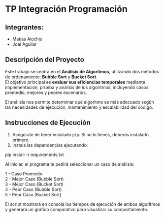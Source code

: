 # TP Integración Programación

## Integrantes:
- Matías Alochis  
- Joel Aguilar

##  Descripción del Proyecto

Este trabajo se centra en el **Análisis de Algoritmos**, utilizando dos métodos de ordenamiento: **Bubble Sort** y **Bucket Sort**.  
El objetivo principal es **evaluar sus eficiencias temporales** mediante implementación, prueba y análisis de los algoritmos, incluyendo casos promedio, mejores y peores escenarios.

El análisis nos permite determinar qué algoritmo es más adecuado según las necesidades de ejecución, mantenimiento y escalabilidad del código.

## Instrucciones de Ejecución

1. Asegúrate de tener instalado `pip`. Si no lo tienes, deberás instalarlo primero.
2. Instala las dependencias ejecutando:


pip install -r requirements.txt

Al iniciar, el programa te pedirá seleccionar un caso de análisis:

1 - Caso Promedio  
2 - Mejor Caso (Bubble Sort)  
3 - Mejor Caso (Bucket Sort)  
4 - Peor Caso (Bubble Sort)  
5 - Peor Caso (Bucket Sort)

El script mostrará en consola los tiempos de ejecución de ambos algoritmos y generará un gráfico comparativo para visualizar su comportamiento.
